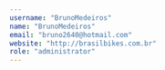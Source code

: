 ```yaml
---
username: "BrunoMedeiros"
name: "BrunoMedeiros"
email: "bruno2640@hotmail.com"
website: "http://brasilbikes.com.br"
role: "administrator"
---
```


